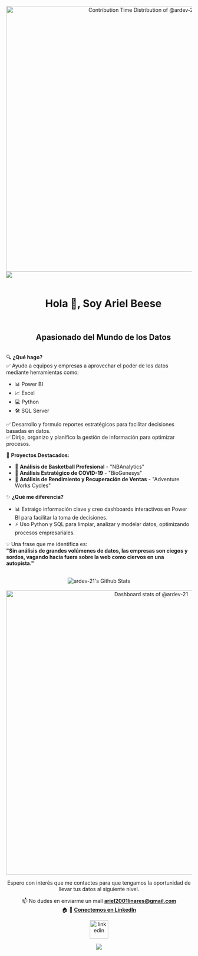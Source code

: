 <a href="https://next.ossinsight.io/widgets/official/analyze-user-contribution-time-distribution?user_id=101434508&period=all_times" target="_blank" style="display: block" align="center">
  <picture>
    <source media="(prefers-color-scheme: dark)" srcset="https://next.ossinsight.io/widgets/official/analyze-user-contribution-time-distribution/thumbnail.png?user_id=101434508&period=all_times&image_size=auto&color_scheme=dark" width="721" height="auto">
    <img alt="Contribution Time Distribution of @ardev-21" src="https://next.ossinsight.io/widgets/official/analyze-user-contribution-time-distribution/thumbnail.png?user_id=101434508&period=all_times&image_size=auto&color_scheme=light" width="721" height="auto">
  </picture>
</a>

<!--horizontal divider(gradiant)-->
<img src="https://user-images.githubusercontent.com/73097560/115834477-dbab4500-a447-11eb-908a-139a6edaec5c.gif">

<!--h1 without bottom border-->
<div id="user-content-toc">
  <ul align="center">
    <summary><h1 style="display: inline-block">Hola 👋, Soy Ariel Beese</h1></summary>
  </ul>
</div>

<!--h2 without bottom border-->
<div id="user-content-toc">
  <ul align="center">
    <summary><h2 style="display: inline-block">Apasionado del Mundo de los Datos</h2></summary>
  </ul>
</div>

<!--Intro start-->

🔍 **¿Qué hago?**  
✅ Ayudo a equipos y empresas a aprovechar el poder de los datos mediante herramientas como:
- 📊 Power BI  
- 📈 Excel  
- 💻 Python  
- 🛠️ SQL Server

✅ Desarrollo y formulo reportes estratégicos para facilitar decisiones basadas en datos.  
✅ Dirijo, organizo y planifico la gestión de información para optimizar procesos.  

🚀 **Proyectos Destacados:**  
- 🤖 **Análisis de Basketball Profesional** - "NBAnalytics"  
- 🦠 **Análisis Estratégico de COVID-19** - "BioGenesys"  
- 🚴 **Análisis de Rendimiento y Recuperación de Ventas** - "Adventure Works Cycles"  

✨ **¿Qué me diferencia?**  
- 📊 Extraigo información clave y creo dashboards interactivos en Power BI para facilitar la toma de decisiones.  
- ⚡ Uso Python y SQL para limpiar, analizar y modelar datos, optimizando procesos empresariales.  

💡 Una frase que me identifica es:  
**"Sin análisis de grandes volúmenes de datos, las empresas son ciegos y sordos, vagando hacia fuera sobre la web como ciervos en una autopista."**  

<br/>
</div>

<div align="center">

<img align="center" src="https://github-readme-stats.vercel.app/api?username=ardev-21&include_all_commits=true&count_private=true&show_icons=true&line_height=20&title_color=7A7ADB&icon_color=2234AE&text_color=D3D3D3&bg_color=0,000000,130F40" alt="ardev-21's Github Stats">
<br/>
<br/>

<!-- Copy-paste in your Readme.md file -->

<a href="https://next.ossinsight.io/widgets/official/compose-user-dashboard-stats?user_id=101434508" target="_blank" style="display: block" align="center">
  <picture>
    <source media="(prefers-color-scheme: dark)" srcset="https://next.ossinsight.io/widgets/official/compose-user-dashboard-stats/thumbnail.png?user_id=101434508&image_size=auto&color_scheme=dark" width="771" height="auto">
    <img alt="Dashboard stats of @ardev-21" src="https://next.ossinsight.io/widgets/official/compose-user-dashboard-stats/thumbnail.png?user_id=101434508&image_size=auto&color_scheme=light" width="771" height="auto">
  </picture>
</a>

<!-- Made with [OSS Insight](https://ossinsight.io/) -->

Espero con interés que me contactes para que tengamos la oportunidad de llevar tus datos al siguiente nivel.  

📫 No dudes en enviarme un mail **ariel2001linares@gmail.com**  
🏠 🚀 **[Conectemos en LinkedIn](https://www.linkedin.com/in/ariel21/)**  

<!--Intro end-->


<!--icons and links-->
<p align="center">
<a href="https://www.linkedin.com/in/ariel21/" target="blank"><img align="center" src="https://user-images.githubusercontent.com/88904952/234979284-68c11d7f-1acc-4f0c-ac78-044e1037d7b0.png" alt="linkedin" height="50" width="50" /></a>

<!--profile visit count-->
<div align="center">


<!--horizontal divider(gradiant)-->
<img src="https://user-images.githubusercontent.com/73097560/115834477-dbab4500-a447-11eb-908a-139a6edaec5c.gif">

